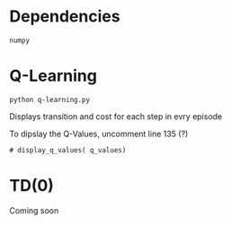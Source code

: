 # Dependencies
```
numpy
```

# Q-Learning
```
python q-learning.py
```
Displays transition and cost for each step in evry episode

To dipslay the Q-Values, uncomment line 135 (?)
```
# display_q_values( q_values)
```
# TD(0)
Coming soon
